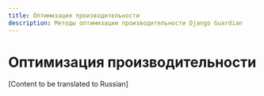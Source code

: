 ```yaml
---
title: Оптимизация производительности
description: Методы оптимизации производительности Django Guardian
---
```


# Оптимизация производительности

[Content to be translated to Russian]

<!-- This page content will be translated from the main English userguide/performance.md -->
